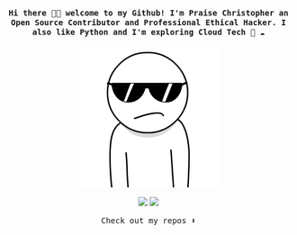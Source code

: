 
<h4 align="center"><samp> Hi there 👋🏾  welcome to my Github! I'm Praise Christopher an Open Source Contributor and Professional Ethical Hacker. I also like Python and I'm exploring Cloud Tech 🐍 ☁️ </samp></h4>

<p align="center">
  <img width="250" src="https://raw.githubusercontent.com/ppat94/ppat94/master/assets/cool.gif">
</p>


<p align="center">
<a href= "https://github.com/krisdowis"><img src="https://img.icons8.com/material/32/000000/github.png"/></a>
<a href= "mailto:krisdowisonline@gmail.com"><img src="https://img.icons8.com/material/32/000000/gmail--v1.png"/></a>
</p>

<p align="center"><samp>
Check out my repos ⬇️  
  </samp>
</p>

<!--
**krisdowis/kridowis** is a ✨ _special_ ✨ repository because its `README.md` (this file) appears on your GitHub profile.
Here are some ideas to get you started:
- 🔭 I’m currently working on ...
- 🌱 I’m currently learning ...
- 👯 I’m looking to collaborate on ...
- 🤔 I’m looking for help with ...
- 💬 Ask me about ...
- 📫 How to reach me: ...
- 😄 Pronouns: ...
- ⚡ Fun fact: ...
-->
